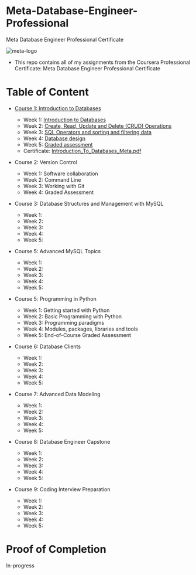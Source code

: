 # Meta-Database-Engineer-Professional
Meta Database Engineer Professional Certificate

![meta-logo](https://github.com/Memmes27/Meta-Database-Engineer-Professional/assets/63331353/5cbd45aa-c538-4e18-b4af-df3d25f03d90)


- This repo contains all of my assignments from the Coursera Professional Certificate: Meta Database Engineer Professional Certificate
# Table of Content
- [Course 1: Introduction to Databases](https://github.com/Memmes27/Meta-Database-Engineer-Professional/tree/main/Course%201%20-%20Introduction%20to%20Databases)
  - Week 1: [Introduction to Databases](https://github.com/Memmes27/Meta-Database-Engineer-Professional/tree/main/Course%201%20-%20Introduction%20to%20Databases/Week%201%20-%20Introduction%20to%20Databases)
  - Week 2: [Create, Read, Update and Delete (CRUD) Operations](https://github.com/Memmes27/Meta-Database-Engineer-Professional/tree/main/Course%201%20-%20Introduction%20to%20Databases/Week%202%20-%20Create%2C%20Read%2C%20Update%20and%20Delete%20(CRUD)%20Operations)
  - Week 3: [SQL Operators and sorting and filtering data](https://github.com/Memmes27/Meta-Database-Engineer-Professional/tree/main/Course%201%20-%20Introduction%20to%20Databases/Week%203%20-%20SQL%20Operators%20and%20sorting%20and%20filtering%20data)
  - Week 4: [Database design](https://github.com/Memmes27/Meta-Database-Engineer-Professional/tree/main/Course%201%20-%20Introduction%20to%20Databases/Week%204%20-%20Database%20design)
  - Week 5: [Graded assessment](https://github.com/Memmes27/Meta-Database-Engineer-Professional/tree/main/Course%201%20-%20Introduction%20to%20Databases/Week%205%20-%20Graded%20assessment)
  - Certificate: [Introduction_To_Databases_Meta.pdf](https://github.com/Memmes27/Meta-Database-Engineer-Professional/files/12352974/Introduction_To_Databases_Meta.pdf)

- Course 2: Version Control
  - Week 1: Software collaboration
  - Week 2: Command Line
  - Week 3: Working with Git
  - Week 4: Graded Assessment
- Course 3: Database Structures and Management with MySQL
  - Week 1:
  - Week 2:
  - Week 3:
  - Week 4:
  - Week 5:
- Course 5: Advanced MySQL Topics
  - Week 1:
  - Week 2:
  - Week 3:
  - Week 4:
  - Week 5:
- Course 5: Programming in Python
  - Week 1: Getting started with Python
  - Week 2: Basic Programming with Python
  - Week 3: Programming paradigms
  - Week 4: Modules, packages, libraries and tools
  - Week 5: End-of-Course Graded Assessment
- Course 6: Database Clients 
  - Week 1:
  - Week 2:
  - Week 3:
  - Week 4:
  - Week 5:
- Course 7: Advanced Data Modeling 
  - Week 1:
  - Week 2:
  - Week 3:
  - Week 4:
  - Week 5:
- Course 8: Database Engineer Capstone 
  - Week 1:
  - Week 2:
  - Week 3:
  - Week 4:
  - Week 5:
- Course 9: Coding Interview Preparation 
  - Week 1:
  - Week 2:
  - Week 3:
  - Week 4:
  - Week 5:
# Proof of Completion
In-progress
